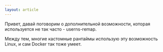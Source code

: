 ```yaml
---
layout: article
---
```


Привет, давай поговорим о дополнительной возможности, которая используется не так часто - userns-remap.

Между тем, многие кастомные рантаймы использую эту возможность Linux, и сам Docker так тоже умеет.
